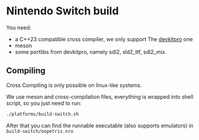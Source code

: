 # Nintendo Switch build


You need:

- a C++23 compatible cross compiler, we only support The [devkitpro](https://devkitpro.org/) one
- meson
- some portlibs from devkitpro, namely sdl2, sld2_ttf, sdl2_mix.



## Compiling


Cross Compiling is only possible on linux-like systems.

We use meson and cross-compilation files, everything is wrapped into shell script, so you just need to run:


```bash
./platforms/build-switch.sh 

```
After that you can find the runnable executable (also supports emulators)
in `build-switch/oopetris.nro`
